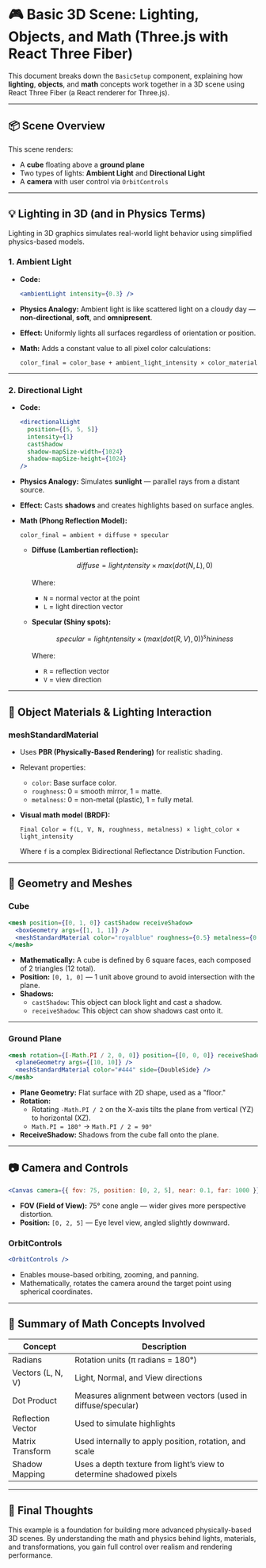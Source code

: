 # 🎮 Basic 3D Scene: Lighting, Objects, and Math (Three.js with React Three Fiber)

This document breaks down the `BasicSetup` component, explaining how **lighting**, **objects**, and **math** concepts work together in a 3D scene using React Three Fiber (a React renderer for Three.js).

---

## 📦 Scene Overview

This scene renders:

- A **cube** floating above a **ground plane**
- Two types of lights: **Ambient Light** and **Directional Light**
- A **camera** with user control via `OrbitControls`

---

## 💡 Lighting in 3D (and in Physics Terms)

Lighting in 3D graphics simulates real-world light behavior using simplified physics-based models.

### 1. **Ambient Light**

- **Code:**

  ```jsx
  <ambientLight intensity={0.3} />
  ```

- **Physics Analogy:** Ambient light is like scattered light on a cloudy day — **non-directional**, **soft**, and **omnipresent**.
- **Effect:** Uniformly lights all surfaces regardless of orientation or position.
- **Math:** Adds a constant value to all pixel color calculations:

  ```
  color_final = color_base + ambient_light_intensity × color_material
  ```

---

### 2. **Directional Light**

- **Code:**

  ```jsx
  <directionalLight
    position={[5, 5, 5]}
    intensity={1}
    castShadow
    shadow-mapSize-width={1024}
    shadow-mapSize-height={1024}
  />
  ```

- **Physics Analogy:** Simulates **sunlight** — parallel rays from a distant source.
- **Effect:** Casts **shadows** and creates highlights based on surface angles.
- **Math (Phong Reflection Model):**

  ```
  color_final = ambient + diffuse + specular
  ```

  - **Diffuse (Lambertian reflection):**

    ```math
    diffuse = light_intensity × max(dot(N, L), 0)
    ```

    Where:

    - `N` = normal vector at the point
    - `L` = light direction vector

  - **Specular (Shiny spots):**

    ```math
    specular = light_intensity × (max(dot(R, V), 0))^shininess
    ```

    Where:

    - `R` = reflection vector
    - `V` = view direction

---

## 🔲 Object Materials & Lighting Interaction

### **meshStandardMaterial**

- Uses **PBR (Physically-Based Rendering)** for realistic shading.
- Relevant properties:

  - `color`: Base surface color.
  - `roughness`: 0 = smooth mirror, 1 = matte.
  - `metalness`: 0 = non-metal (plastic), 1 = fully metal.

- **Visual math model (BRDF):**

  ```
  Final Color = f(L, V, N, roughness, metalness) × light_color × light_intensity
  ```

  Where `f` is a complex Bidirectional Reflectance Distribution Function.

---

## 🎯 Geometry and Meshes

### Cube

```jsx
<mesh position={[0, 1, 0]} castShadow receiveShadow>
  <boxGeometry args={[1, 1, 1]} />
  <meshStandardMaterial color="royalblue" roughness={0.5} metalness={0.2} />
</mesh>
```

- **Mathematically:** A cube is defined by 6 square faces, each composed of 2 triangles (12 total).
- **Position:** `[0, 1, 0]` — 1 unit above ground to avoid intersection with the plane.
- **Shadows:**
  - `castShadow`: This object can block light and cast a shadow.
  - `receiveShadow`: This object can show shadows cast onto it.

---

### Ground Plane

```jsx
<mesh rotation={[-Math.PI / 2, 0, 0]} position={[0, 0, 0]} receiveShadow>
  <planeGeometry args={[10, 10]} />
  <meshStandardMaterial color="#444" side={DoubleSide} />
</mesh>
```

- **Plane Geometry:** Flat surface with 2D shape, used as a "floor."
- **Rotation:**
  - Rotating `-Math.PI / 2` on the X-axis tilts the plane from vertical (YZ) to horizontal (XZ).
  - `Math.PI = 180°` → `Math.PI / 2 = 90°`
- **ReceiveShadow:** Shadows from the cube fall onto the plane.

---

## 📷 Camera and Controls

```jsx
<Canvas camera={{ fov: 75, position: [0, 2, 5], near: 0.1, far: 1000 }}>
```

- **FOV (Field of View):** 75° cone angle — wider gives more perspective distortion.
- **Position:** `[0, 2, 5]` — Eye level view, angled slightly downward.

### OrbitControls

```jsx
<OrbitControls />
```

- Enables mouse-based orbiting, zooming, and panning.
- Mathematically, rotates the camera around the target point using spherical coordinates.

---

## 🧮 Summary of Math Concepts Involved

| Concept           | Description                                                         |
| ----------------- | ------------------------------------------------------------------- |
| Radians           | Rotation units (π radians = 180°)                                   |
| Vectors (L, N, V) | Light, Normal, and View directions                                  |
| Dot Product       | Measures alignment between vectors (used in diffuse/specular)       |
| Reflection Vector | Used to simulate highlights                                         |
| Matrix Transform  | Used internally to apply position, rotation, and scale              |
| Shadow Mapping    | Uses a depth texture from light’s view to determine shadowed pixels |

---

## 🧠 Final Thoughts

This example is a foundation for building more advanced physically-based 3D scenes. By understanding the math and physics behind lights, materials, and transformations, you gain full control over realism and rendering performance.
